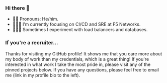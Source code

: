 ### Hi there 👋

- 🙋🏻 Pronouns: He/him.
- 👷🏻‍♂️ I’m currently focusing on CI/CD and SRE at F5 Networks.
- 👨🏻‍🔬 Sometimes I experiment with load balancers and databases.

### If you're a recruiter... 

Thanks for visiting my GitHub profile!  It shows me that you care more about my body of work than my credentials, which is a great thing!  If you're interested in what work I take the most pride in, please visit any of the pinned projects below.  If you have any questions, please feel free to email me (link in my profile bio to the left).

<!--
**p16n/p16n** is a ✨ _special_ ✨ repository because its `README.md` (this file) appears on your GitHub profile.

Here are some ideas to get you started:

- 🔭 I’m currently working on ...
- 🌱 I’m currently learning ...
- 👯 I’m looking to collaborate on ...
- 🤔 I’m looking for help with ...
- 💬 Ask me about ...
- 📫 How to reach me: ...
- 😄 Pronouns: ...
- ⚡ Fun fact: ...
-->
